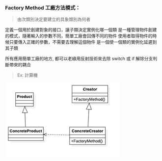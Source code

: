 ### Factory Method 工廠方法模式： 
> 由次類別決定要建立的具象類別為何者
	
定義一個用於創建對象的接口，讓子類決定實例化哪一個類
是一種管理物件創建的模式，隨著輸入的參數不同，簡單工廠會回傳不同的物件
使用者取得物件的時候只要傳入正確的參數，不需要去理解這個物件
是一個使一個類的實例化延遲到其子類

所有應用簡單工廠的地方, 都可以老綠用反射技術來去除 switch 或 if 解除分支判斷帶來的耦合

> Ex: 計算機

![UML](https://github.com/kimi0230/DesignPatternGolang/blob/master/UML/Factory.png?raw=true)